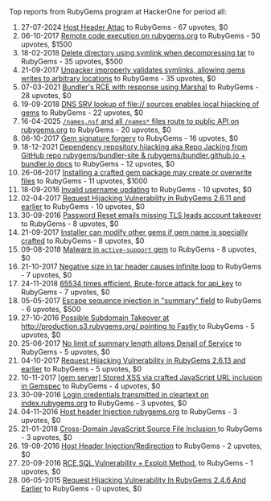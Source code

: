 Top reports from RubyGems program at HackerOne for period all:

1. 27-07-2024 [Host Header Attac](https://hackerone.com/reports/2627221) to RubyGems - 67 upvotes, $0
2. 06-10-2017 [Remote code execution on rubygems.org](https://hackerone.com/reports/274990) to RubyGems - 50 upvotes, $1500
3. 18-02-2018 [Delete directory using symlink when decompressing tar](https://hackerone.com/reports/317321) to RubyGems - 35 upvotes, $500
4. 21-09-2017 [Unpacker improperly validates symlinks, allowing gems writes to arbitrary locations](https://hackerone.com/reports/270072) to RubyGems - 35 upvotes, $0
5. 07-03-2021 [Bundler's RCE with response using Marshal](https://hackerone.com/reports/1119120) to RubyGems - 28 upvotes, $0
6. 19-09-2018 [DNS SRV lookup of file:// sources enables local hijacking of gems](https://hackerone.com/reports/411519) to RubyGems - 22 upvotes, $0
7. 16-04-2025 [`/names.nsf` and all `/names*` files route to public API on rubygems.org](https://hackerone.com/reports/3097900) to RubyGems - 20 upvotes, $0
8. 06-10-2017 [Gem signature forgery](https://hackerone.com/reports/275269) to RubyGems - 16 upvotes, $0
9. 18-12-2021 [Dependency repository hijacking aka Repo Jacking from GitHub repo rubygems/bundler-site & rubygems/bundler.github.io + bundler.io docs](https://hackerone.com/reports/1430405) to RubyGems - 12 upvotes, $0
10. 26-06-2017 [Installing a crafted gem package may create or overwrite files](https://hackerone.com/reports/243156) to RubyGems - 11 upvotes, $1000
11. 18-09-2016 [Invalid username updating](https://hackerone.com/reports/170301) to RubyGems - 10 upvotes, $0
12. 02-04-2017 [Request Hijacking Vulnerability in RubyGems 2.6.11 and earlier](https://hackerone.com/reports/218088) to RubyGems - 10 upvotes, $0
13. 30-09-2016 [Password Reset emails missing TLS leads account takeover](https://hackerone.com/reports/173251) to RubyGems - 8 upvotes, $0
14. 21-09-2017 [Installer can modify other gems if gem name is specially crafted](https://hackerone.com/reports/270068) to RubyGems - 8 upvotes, $0
15. 09-08-2018 [Malware in `active-support` gem](https://hackerone.com/reports/392311) to RubyGems - 8 upvotes, $0
16. 21-10-2017 [Negative size in tar header causes infinite loop](https://hackerone.com/reports/281336) to RubyGems - 7 upvotes, $0
17. 24-11-2018 [65534 times efficient, Brute-force attack for api_key](https://hackerone.com/reports/449356) to RubyGems - 7 upvotes, $0
18. 05-05-2017 [Escape sequence injection in "summary" field](https://hackerone.com/reports/226335) to RubyGems - 6 upvotes, $500
19. 27-10-2016 [Possible Subdomain Takeover at http://production.s3.rubygems.org/ pointing to Fastly ](https://hackerone.com/reports/178409) to RubyGems - 5 upvotes, $0
20. 25-06-2017 [No limit of summary length allows Denail of Service](https://hackerone.com/reports/243003) to RubyGems - 5 upvotes, $0
21. 04-10-2017 [Request Hijacking Vulnerability in RubyGems 2.6.13 and earlier](https://hackerone.com/reports/274267) to RubyGems - 5 upvotes, $0
22. 10-11-2017 [[gem server] Stored XSS via crafted JavaScript URL inclusion in Gemspec](https://hackerone.com/reports/289313) to RubyGems - 4 upvotes, $0
23. 30-09-2016 [Login credentials transmitted in cleartext on index.rubygems.org](https://hackerone.com/reports/173268) to RubyGems - 3 upvotes, $0
24. 04-11-2016 [Host header Injection rubygems.org](https://hackerone.com/reports/180196) to RubyGems - 3 upvotes, $0
25. 21-01-2018 [Cross-Domain JavaScript Source File Inclusion ](https://hackerone.com/reports/307681) to RubyGems - 3 upvotes, $0
26. 19-09-2016 [Host Header Injection/Redirection](https://hackerone.com/reports/170333) to RubyGems - 2 upvotes, $0
27. 20-09-2016 [RCE,SQL,Vulnerability + Exploit Method.](https://hackerone.com/reports/170748) to RubyGems - 1 upvotes, $0
28. 06-05-2015 [Request Hijacking Vulnerability In RubyGems 2.4.6 And Earlier](https://hackerone.com/reports/103993) to RubyGems - 0 upvotes, $0
